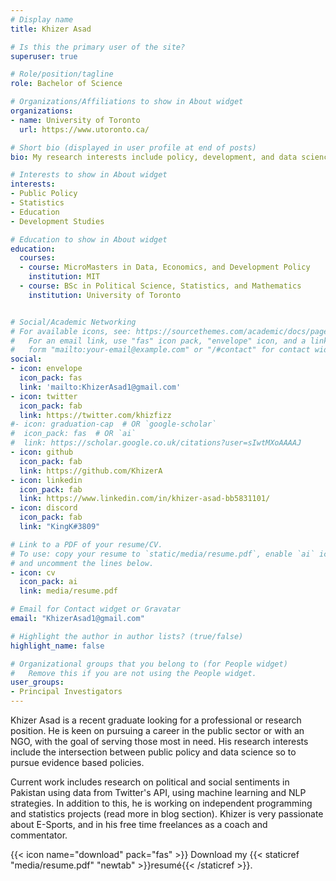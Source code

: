 ```yaml
---
# Display name
title: Khizer Asad

# Is this the primary user of the site?
superuser: true

# Role/position/tagline
role: Bachelor of Science

# Organizations/Affiliations to show in About widget
organizations:
- name: University of Toronto
  url: https://www.utoronto.ca/

# Short bio (displayed in user profile at end of posts)
bio: My research interests include policy, development, and data science.

# Interests to show in About widget
interests:
- Public Policy
- Statistics
- Education
- Development Studies

# Education to show in About widget
education:
  courses:
  - course: MicroMasters in Data, Economics, and Development Policy
    institution: MIT
  - course: BSc in Political Science, Statistics, and Mathematics
    institution: University of Toronto


# Social/Academic Networking
# For available icons, see: https://sourcethemes.com/academic/docs/page-builder/#icons
#   For an email link, use "fas" icon pack, "envelope" icon, and a link in the
#   form "mailto:your-email@example.com" or "/#contact" for contact widget.
social:
- icon: envelope
  icon_pack: fas
  link: 'mailto:KhizerAsad1@gmail.com'
- icon: twitter
  icon_pack: fab
  link: https://twitter.com/khizfizz
#- icon: graduation-cap  # OR `google-scholar`
#  icon_pack: fas  # OR `ai`
#  link: https://scholar.google.co.uk/citations?user=sIwtMXoAAAAJ
- icon: github
  icon_pack: fab
  link: https://github.com/KhizerA
- icon: linkedin
  icon_pack: fab
  link: https://www.linkedin.com/in/khizer-asad-bb5831101/
- icon: discord
  icon_pack: fab
  link: "KingK#3809"

# Link to a PDF of your resume/CV.
# To use: copy your resume to `static/media/resume.pdf`, enable `ai` icons in `params.toml`, 
# and uncomment the lines below.
- icon: cv
  icon_pack: ai
  link: media/resume.pdf

# Email for Contact widget or Gravatar
email: "KhizerAsad1@gmail.com"

# Highlight the author in author lists? (true/false)
highlight_name: false

# Organizational groups that you belong to (for People widget)
#   Remove this if you are not using the People widget.
user_groups:
- Principal Investigators
---
```


Khizer Asad is a recent graduate looking for a professional or research position. He is keen on pursuing a career in the public sector or with an NGO, with the goal of serving those most in need. His research interests include the intersection between public policy and data science so to pursue evidence based policies. 

Current work includes research on political and social sentiments in Pakistan using data from Twitter's API, using machine learning and NLP strategies. In addition to this, he is working on independent programming and statistics projects (read more in blog section). Khizer is very passionate about E-Sports, and in his free time freelances as a coach and commentator. 


{{< icon name="download" pack="fas" >}} Download my {{< staticref "media/resume.pdf" "newtab" >}}resumé{{< /staticref >}}.
